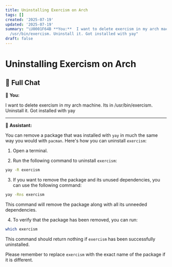 ```yaml
---
title: Uninstalling Exercism on Arch
tags: []
created: '2025-07-19'
updated: '2025-07-19'
summary: "\U0001F64B **You:**  I want to delete exercism in my arch machine. Its in
  /usr/bin/exercism. Uninstall it. Got installed with yay"
draft: false
---
```


# Uninstalling Exercism on Arch

## 🧠 Full Chat

🙋 **You:**

I want to delete exercism in my arch machine. Its in /usr/bin/exercism. Uninstall it. Got installed with yay

---

🤖 **Assistant:**

You can remove a package that was installed with `yay` in much the same way you would with `pacman`. Here's how you can uninstall `exercism`:

1. Open a terminal.

2. Run the following command to uninstall `exercism`:

```bash
yay -R exercism
```

3. If you want to remove the package and its unused dependencies, you can use the following command:

```bash
yay -Rns exercism
```

This command will remove the package along with all its unneeded dependencies.

4. To verify that the package has been removed, you can run:

```bash
which exercism
```

This command should return nothing if `exercism` has been successfully uninstalled.

Please remember to replace `exercism` with the exact name of the package if it is different.